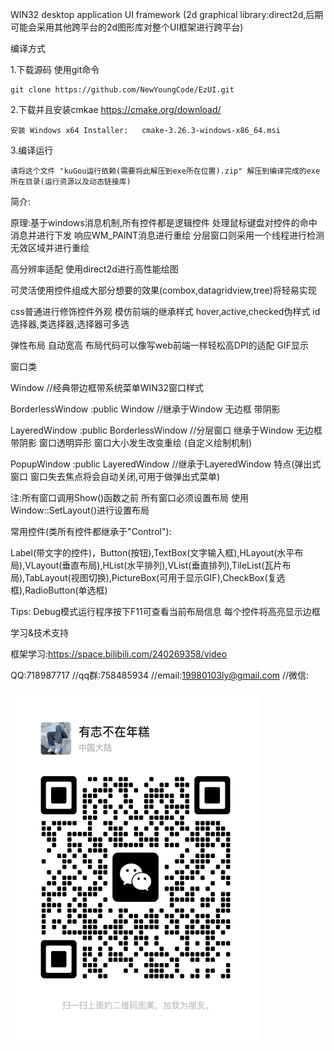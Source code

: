 WIN32 desktop application UI framework (2d graphical library:direct2d,后期可能会采用其他跨平台的2d图形库对整个UI框架进行跨平台)

编译方式

1.下载源码 使用git命令

	git clone https://github.com/NewYoungCode/EzUI.git

2.下载并且安装cmkae https://cmake.org/download/ 

	安装 Windows x64 Installer:	cmake-3.26.3-windows-x86_64.msi

3.编译运行

	请将这个文件 "kuGou运行依赖(需要将此解压到exe所在位置).zip" 解压到编译完成的exe所在目录(运行资源以及动态链接库)

简介:

原理:基于windows消息机制,所有控件都是逻辑控件 处理鼠标键盘对控件的命中消息并进行下发 响应WM_PAINT消息进行重绘 分层窗口则采用一个线程进行检测无效区域并进行重绘

高分辨率适配 使用direct2d进行高性能绘图 

可灵活使用控件组成大部分想要的效果(combox,datagridview,tree)将轻易实现

css普通进行修饰控件外观  模仿前端的继承样式 hover,active,checked伪样式 id选择器,类选择器,选择器可多选

弹性布局 自动宽高 布局代码可以像写web前端一样轻松高DPI的适配 GIF显示

窗口类

Window            //经典带边框带系统菜单WIN32窗口样式

BorderlessWindow :public Window //继承于Window 无边框 带阴影 

LayeredWindow :public BorderlessWindow	  //分层窗口 继承于Window 无边框 带阴影 窗口透明异形 窗口大小发生改变重绘 (自定义绘制机制)

PopupWindow :public LayeredWindow    //继承于LayeredWindow 特点(弹出式窗口 窗口失去焦点将会自动关闭,可用于做弹出式菜单)

注:所有窗口调用Show()函数之前 所有窗口必须设置布局 使用 Window::SetLayout()进行设置布局

常用控件(类所有控件都继承于"Control"):

Label(带文字的控件)，Button(按钮),TextBox(文字输入框),HLayout(水平布局),VLayout(垂直布局),HList(水平排列),VList(垂直排列),TileList(瓦片布局),TabLayout(视图切换),PictureBox(可用于显示GIF),CheckBox(复选框),RadioButton(单选框) 


Tips:
    Debug模式运行程序按下F11可查看当前布局信息 每个控件将高亮显示边框

学习&技术支持 

框架学习:https://space.bilibili.com/240269358/video

QQ:718987717 //qq群:758485934 //email:19980103ly@gmail.com //微信:

<img src="https://github.com/NewYoungCode/EzUI/blob/master/wx.jpg?raw=true" width=400 height=565 />
